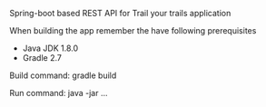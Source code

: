 Spring-boot based REST API for Trail your trails application

When building the app remember the have following prerequisites
- Java JDK 1.8.0
- Gradle 2.7

Build command: gradle build

Run command: java -jar ...